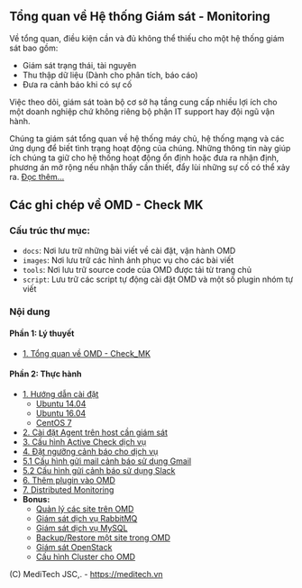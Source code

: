 ## Tổng quan về Hệ thống Giám sát - Monitoring

Về tổng quan, điều kiện cần và đủ không thể thiếu cho một hệ thống giám sát bao gồm:
* Giám sát trạng thái, tài nguyên
* Thu thập dữ liệu (Dành cho phân tích, báo cáo)
* Đưa ra cảnh báo khi có sự cố

Việc theo dõi, giám sát toàn bộ cơ sở hạ tầng cung cấp nhiều lợi ích cho một doanh nghiệp chứ không riêng bộ phận IT support hay đội ngũ vận hành.

Chúng ta giám sát tổng quan về hệ thống máy chủ, hệ thống mạng và các ứng dụng để biết tình trạng hoạt động của chúng. Những thông tin này giúp ích chúng ta giữ cho hệ thống hoạt động ổn định hoặc đưa ra nhận định, phương án mở rộng nếu nhận thấy cần thiết, đẩy lùi những sự cố có thể xảy ra. [Đọc thêm...](docs/Monitoring_Overview.md)


## Các ghi chép về OMD - Check MK

### Cấu trúc thư mục:

- `docs`: Nơi lưu trữ những bài viết về cài đặt, vận hành OMD
- `images`: Nơi lưu trữ các hình ảnh phục vụ cho các bài viết
- `tools`: Nơi lưu trữ source code của OMD được tải từ trang chủ
- `script`: Lưu trữ các script tự động cài đặt OMD và một số plugin nhóm tự viết

### Nội dung

#### Phần 1: Lý thuyết

- [1. Tổng quan về OMD - Check_MK](https://github.com/meditechopen/meditech-ghichep-omd/blob/master/docs/1.%20OMD%20la%20gi%20va%20tai%20sao%20nen%20dung%20OMD.md)

#### Phần 2: Thực hành

- [1. Hướng dẫn cài đặt](#1) <a name="1"></a>
	- [Ubuntu 14.04](docs/1.3.Setup-OMD-U14.04.md)
	- [Ubuntu 16.04](docs/1.2.Setup-OMD-U16.04.md)
	- [CentOS 7](docs/1.1.Setup-OMD-CentOS7.md)
- [2. Cài đặt Agent trên host cần giám sát](docs/2.Install-agent.md)
- [3. Cấu hình Active Check dịch vụ](docs/3.Active-check.md)
- [4. Đặt ngưỡng cảnh báo cho dịch vụ](docs/4.Set-threshold.md)
- [5.1 Cấu hình gửi mail cảnh báo sử dụng Gmail](docs/5.Send-Noitify.md)
- [5.2 Cấu hình gửi cảnh báo sử dụng Slack](docs/5.3-Send-Noitify_Slack.md)
- [6. Thêm plugin vào OMD](docs/6.Add-plugins.md)
- [7. Distributed Monitoring](docs/7.Distributed.md)
- **Bonus:** 
	- [Quản lý các site trên OMD](docs/Management-OMD.md)
	- [Giám sát dịch vụ RabbitMQ](docs/8.Monitor-RabbitMQ.md)
	- [Giám sát dịch vụ MySQL](docs/9.Monitor-MySQL.md)
	- [Backup/Restore một site trong OMD](docs/10.Backup-site.md)
	- [Giám sát OpenStack](docs/11.2.GiamSat-OpenStack.md)
	- [Cấu hình Cluster cho OMD](docs/12.HA-Cluster-OMD.md)
	
(C) MediTech JSC,. - https://meditech.vn
